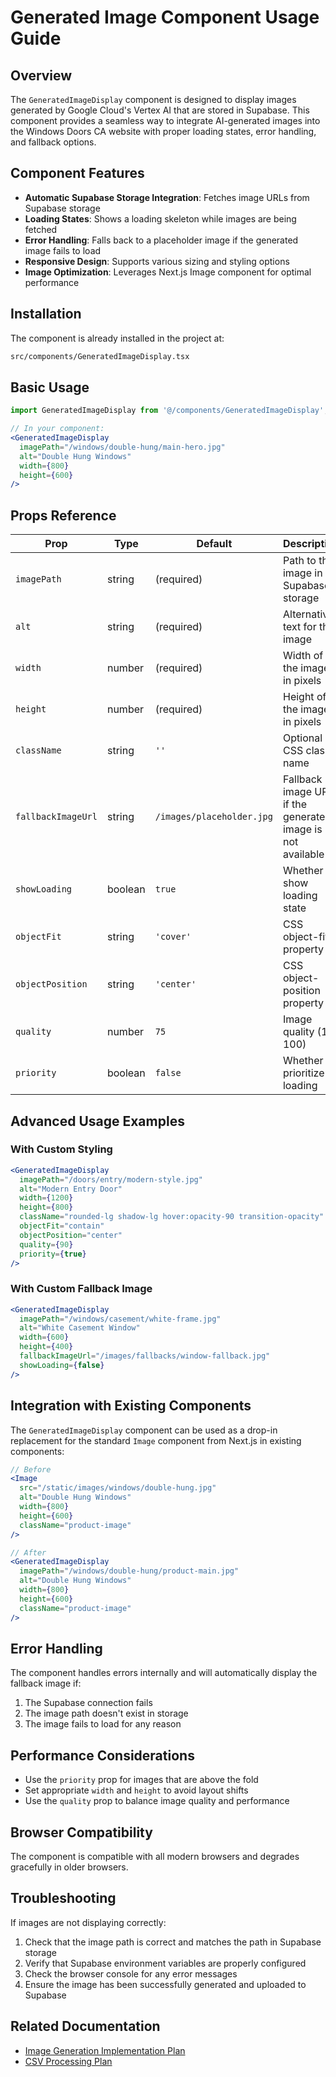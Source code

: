 # Generated Image Component Usage Guide

## Overview

The `GeneratedImageDisplay` component is designed to display images generated by Google Cloud's Vertex AI that are stored in Supabase. This component provides a seamless way to integrate AI-generated images into the Windows Doors CA website with proper loading states, error handling, and fallback options.

## Component Features

- **Automatic Supabase Storage Integration**: Fetches image URLs from Supabase storage
- **Loading States**: Shows a loading skeleton while images are being fetched
- **Error Handling**: Falls back to a placeholder image if the generated image fails to load
- **Responsive Design**: Supports various sizing and styling options
- **Image Optimization**: Leverages Next.js Image component for optimal performance

## Installation

The component is already installed in the project at:

```bash
src/components/GeneratedImageDisplay.tsx
```

## Basic Usage

```jsx
import GeneratedImageDisplay from '@/components/GeneratedImageDisplay';

// In your component:
<GeneratedImageDisplay 
  imagePath="/windows/double-hung/main-hero.jpg"
  alt="Double Hung Windows"
  width={800}
  height={600}
/>
```

## Props Reference

| Prop | Type | Default | Description |
|------|------|---------|-------------|
| `imagePath` | string | (required) | Path to the image in Supabase storage |
| `alt` | string | (required) | Alternative text for the image |
| `width` | number | (required) | Width of the image in pixels |
| `height` | number | (required) | Height of the image in pixels |
| `className` | string | `''` | Optional CSS class name |
| `fallbackImageUrl` | string | `/images/placeholder.jpg` | Fallback image URL if the generated image is not available |
| `showLoading` | boolean | `true` | Whether to show loading state |
| `objectFit` | string | `'cover'` | CSS object-fit property |
| `objectPosition` | string | `'center'` | CSS object-position property |
| `quality` | number | `75` | Image quality (1-100) |
| `priority` | boolean | `false` | Whether to prioritize loading |

## Advanced Usage Examples

### With Custom Styling

```jsx
<GeneratedImageDisplay 
  imagePath="/doors/entry/modern-style.jpg"
  alt="Modern Entry Door"
  width={1200}
  height={800}
  className="rounded-lg shadow-lg hover:opacity-90 transition-opacity"
  objectFit="contain"
  objectPosition="center"
  quality={90}
  priority={true}
/>
```

### With Custom Fallback Image

```jsx
<GeneratedImageDisplay 
  imagePath="/windows/casement/white-frame.jpg"
  alt="White Casement Window"
  width={600}
  height={400}
  fallbackImageUrl="/images/fallbacks/window-fallback.jpg"
  showLoading={false}
/>
```

## Integration with Existing Components

The `GeneratedImageDisplay` component can be used as a drop-in replacement for the standard `Image` component from Next.js in existing components:

```jsx
// Before
<Image 
  src="/static/images/windows/double-hung.jpg"
  alt="Double Hung Windows"
  width={800}
  height={600}
  className="product-image"
/>

// After
<GeneratedImageDisplay 
  imagePath="/windows/double-hung/product-main.jpg"
  alt="Double Hung Windows"
  width={800}
  height={600}
  className="product-image"
/>
```

## Error Handling

The component handles errors internally and will automatically display the fallback image if:

1. The Supabase connection fails
2. The image path doesn't exist in storage
3. The image fails to load for any reason

## Performance Considerations

- Use the `priority` prop for images that are above the fold
- Set appropriate `width` and `height` to avoid layout shifts
- Use the `quality` prop to balance image quality and performance

## Browser Compatibility

The component is compatible with all modern browsers and degrades gracefully in older browsers.

## Troubleshooting

If images are not displaying correctly:

1. Check that the image path is correct and matches the path in Supabase storage
2. Verify that Supabase environment variables are properly configured
3. Check the browser console for any error messages
4. Ensure the image has been successfully generated and uploaded to Supabase

## Related Documentation

- [Image Generation Implementation Plan](./image-generation-implementation-plan.md)
- [CSV Processing Plan](./csv-processing-plan.md)
